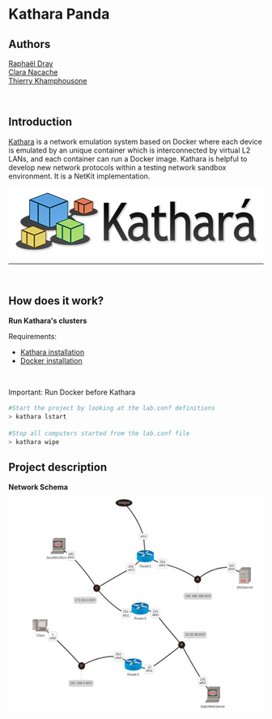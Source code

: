 # Kathara Panda

## Authors

[Raphaël Dray](https://www.linkedin.com/in/raphaeldray/) <br>
[Clara Nacache](https://www.linkedin.com/in/claranacache/) <br>
[Thierry Khamphousone](https://www.linkedin.com/in/tkhamphousone/) <br>

<br>

## Introduction 

[Kathara](https://www.kathara.org) is a network emulation system based on Docker where each device is emulated by an unique container which is interconnected by virtual L2 LANs, and each container can run a Docker image. Kathara is helpful to develop new network protocols within a testing network sandbox environment. It is a NetKit implementation.

<p align="center" width="100%">
    <img align="center" width="554" height="136" src="./pictures/logo.png"/>
</p>

<hr><br>

## How does it work?

__Run Kathara's clusters__

Requirements: 
- [Kathara installation](https://github.com/KatharaFramework/Kathara/wiki)
- [Docker installation](https://www.docker.com/get-started)
<br>

Important: Run Docker before Kathara

```bash
#Start the project by looking at the lab.conf definitions
> kathara lstart

#Stop all computers started from the lab.conf file
> kathara wipe
```

## Project description 

__Network Schema__

<p align="center" width="100%">
    <img align="center" width="576" height="422" src="./pictures/network.PNG"/>
</p>
